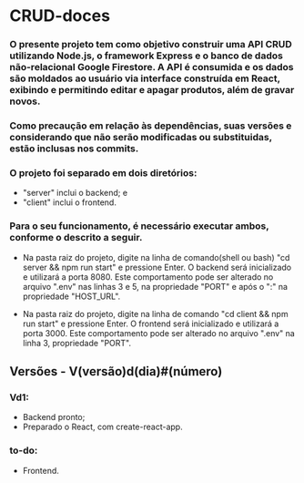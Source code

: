 # CRUD-doces

### O presente projeto tem como objetivo construir uma API CRUD utilizando Node.js, o framework Express e  o banco de dados não-relacional Google Firestore. A API é consumida e os dados são moldados ao usuário via interface construída em React, exibindo e permitindo editar e apagar produtos, além de gravar novos.


### Como precaução em relação às dependências, suas versões e considerando que não serão modificadas ou substituidas, estão inclusas nos commits.


### O projeto foi separado em dois diretórios:
 - "server" inclui o backend; e
 - "client" inclui o frontend.

### Para o seu funcionamento, é necessário executar ambos, conforme o descrito a seguir.
 - Na pasta raiz do projeto, digite na linha de comando(shell ou bash) "cd server && npm run start" e pressione Enter. O backend será inicializado e utilizará a porta 8080. Este comportamento pode ser alterado no arquivo ".env" nas linhas 3 e 5, na propriedade "PORT" e após o ":" na propriedade "HOST_URL".


 - Na pasta raiz do projeto, digite na linha de comando "cd client && npm run start" e pressione Enter. O frontend será inicializado e utilizará a porta 3000. Este comportamento pode ser alterado no arquivo ".env" na linha 3, propriedade "PORT".



## Versões - V(versão)d(dia)#(número)

### Vd1:
 - Backend pronto;
 - Preparado o React, com create-react-app.
 ### to-do:
 - Frontend.
